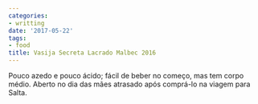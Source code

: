 ```yaml
---
categories:
- writting
date: '2017-05-22'
tags:
- food
title: Vasija Secreta Lacrado Malbec 2016
---
```


Pouco azedo e pouco ácido; fácil de beber no começo, mas tem corpo médio. Aberto no dia das mães atrasado após comprá-lo na viagem para Salta.

